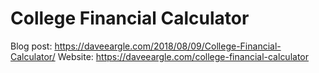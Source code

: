 College Financial Calculator
============================

Blog post: https://daveeargle.com/2018/08/09/College-Financial-Calculator/
Website: https://daveeargle.com/college-financial-calculator
